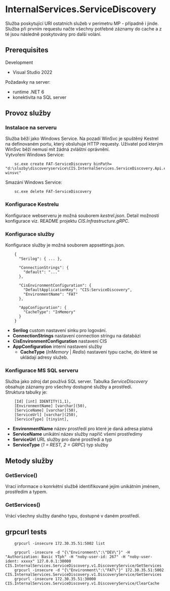 ﻿# InternalServices.ServiceDiscovery
Služba poskytující URI ostatních služeb v perimetru MP - případně i jinde. Služba při prvním requestu načte všechny potřebné záznamy do cache a z té jsou následně poskytovány pro další volání.

## Prerequisites
Development
 - Visual Studio 2022

Požadavky na server:
 - runtime .NET 6
 - konektivita na SQL server

## Provoz služby
### Instalace na serveru
Služba běží jako Windows Service. Na pozadí WinSvc je spuštěný Kestrel na definovaném portu, který obsluhuje HTTP requesty. Uživatel pod kterým WinSvc běží nemusí mít žádná zvláštní oprávnění.  
Vytvoření Windows Service:

        sc.exe create FAT-ServiceDiscovery binPath= "d:\sluzby\discoveryservice\CIS.InternalServices.ServiceDiscovery.Api.exe winsvc"

Smazání Windows Service:

        sc.exe delete FAT-ServiceDiscovery

### Konfigurace Kestrelu
Konfigurace webserveru je možná souborem *kestrel.json*. Detail možností konfigurace viz. README projektu *CIS.Infrastructure.gRPC*.

### Konfigurace služby
Konfigurace služby je možná souborem appsettings.json.  

        {
          "Serilog": { ... },
        
          "ConnectionStrings": {
            "default": "..."
          },
        
          "CisEnvironmentConfiguration": {
            "DefaultApplicationKey": "CIS:ServiceDiscovery",
            "EnvironmentName": "FAT"
          },
        
          "AppConfiguration": {
            "CacheType": "InMemory"
          }
        }

 - **Serilog** custom nastavení sinku pro logování.
 - **ConnectionStrings** nastavení connection stringu na databázi
 - **CisEnvironmentConfiguration** nastavení CIS
 - **AppConfiguration** interní nastavení služby
   - **CacheType** (*InMemory* | *Redis*) nastavení typu cache, do které se ukládají adresy služeb.

### Konfigurace MS SQL serveru
Služba jako zdroj dat používá SQL server. Tabulka *ServiceDiscovery* obsahuje záznamy pro všechny dostupné služby a prostředí.  
Struktura tabulky je:

        [Id] [int] IDENTITY(1,1),
        [EnvironmentName] [varchar](50),
        [ServiceName] [varchar](50),
        [ServiceUrl] [varchar](250),
        [ServiceType] [tinyint],

 - **EnvironmentName** název prostředí pro které je daná adresa platná
 - **ServiceName** unikátní název služby napříč všemi prostředímy
 - **ServiceUrl** URL služby pro dané prostředí a typ
 - **ServiceType** (*1 = REST, 2 = GRPC*) typ služby

## Metody služby
### GetService()
Vrací informace o konrkétní službě identifikované jejím unikátním jménem, prostředím a typem.

### GetServices()
Vrácí všechny služby daného typu, dostupné v daném prostředí.

## grpcurl tests
        grpcurl -insecure 172.30.35.51:5002 list

        grpcurl -insecure -d "{\"Environment\":\"DEV\"}" -H "Authorization: Basic YTph" -H "noby-user-id: 267" -H "noby-user-ident: xxxxx" 127.0.0.1:30000 CIS.InternalServices.ServiceDiscovery.v1.DiscoveryService/GetServices
        grpcurl -insecure -d "{\"Environment\":\"FAT\"}" 172.30.35.51:5002 CIS.InternalServices.ServiceDiscovery.v1.DiscoveryService/GetServices
        grpcurl -insecure 172.30.35.51:30000 CIS.InternalServices.ServiceDiscovery.v1.DiscoveryService/ClearCache
